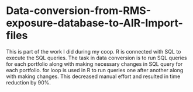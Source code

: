 # Data-conversion-from-RMS-exposure-database-to-AIR-Import-files

This is part of the work I did during my coop. R is connected with SQL to execute the SQL queries. The task in data conversion is to run SQL queries for each portfolio along with making necessary changes in SQL query for each portfolio. for loop is used in R to run queries one after another along with making changes. This decreased manual effort and resulted in time reduction by 90%.
